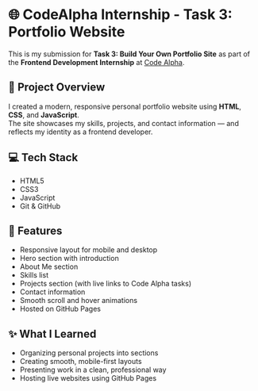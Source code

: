 # 🌐 CodeAlpha Internship - Task 3: Portfolio Website

This is my submission for **Task 3: Build Your Own Portfolio Site** as part of the **Frontend Development Internship** at [Code Alpha](https://codealpha.tech/).

## 📌 Project Overview

I created a modern, responsive personal portfolio website using **HTML**, **CSS**, and **JavaScript**.  
The site showcases my skills, projects, and contact information — and reflects my identity as a frontend developer.


## 💻 Tech Stack

- HTML5  
- CSS3  
- JavaScript  
- Git & GitHub

## 🧩 Features

- Responsive layout for mobile and desktop  
- Hero section with introduction  
- About Me section  
- Skills list  
- Projects section (with live links to Code Alpha tasks)  
- Contact information  
- Smooth scroll and hover animations  
- Hosted on GitHub Pages

## ✨ What I Learned

- Organizing personal projects into sections  
- Creating smooth, mobile-first layouts  
- Presenting work in a clean, professional way  
- Hosting live websites using GitHub Pages



